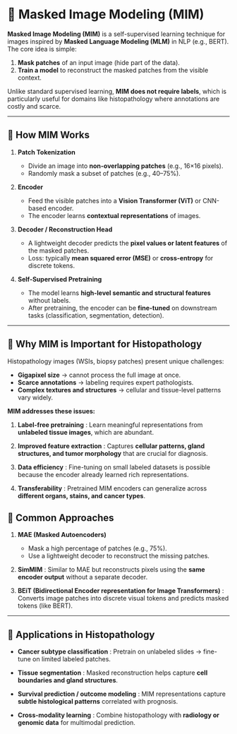 # 🧬 Masked Image Modeling (MIM)

**Masked Image Modeling (MIM)** is a self-supervised learning technique for images inspired by **Masked Language Modeling (MLM)** in NLP (e.g., BERT).  
The core idea is simple:

1. **Mask patches** of an input image (hide part of the data).  
2. **Train a model** to reconstruct the masked patches from the visible context.  

Unlike standard supervised learning, **MIM does not require labels**, which is particularly useful for domains like histopathology where annotations are costly and scarce.

---

## 🔹 How MIM Works

1. **Patch Tokenization**  
   - Divide an image into **non-overlapping patches** (e.g., 16×16 pixels).  
   - Randomly mask a subset of patches (e.g., 40–75%).  

2. **Encoder**  
   - Feed the visible patches into a **Vision Transformer (ViT)** or CNN-based encoder.  
   - The encoder learns **contextual representations** of images.  

3. **Decoder / Reconstruction Head**  
   - A lightweight decoder predicts the **pixel values or latent features** of the masked patches.  
   - Loss: typically **mean squared error (MSE)** or **cross-entropy** for discrete tokens.  

4. **Self-Supervised Pretraining**  
   - The model learns **high-level semantic and structural features** without labels.  
   - After pretraining, the encoder can be **fine-tuned** on downstream tasks (classification, segmentation, detection).

---

## 🔹 Why MIM is Important for Histopathology

Histopathology images (WSIs, biopsy patches) present unique challenges:

- **Gigapixel size** → cannot process the full image at once.  
- **Scarce annotations** → labeling requires expert pathologists.  
- **Complex textures and structures** → cellular and tissue-level patterns vary widely.

**MIM addresses these issues:**

1. **Label-free pretraining** : Learn meaningful representations from **unlabeled tissue images**, which are abundant.  

2. **Improved feature extraction** : Captures **cellular patterns, gland structures, and tumor morphology** that are crucial for diagnosis.  

3. **Data efficiency** : Fine-tuning on small labeled datasets is possible because the encoder already learned rich representations.  

4. **Transferability** : Pretrained MIM encoders can generalize across **different organs, stains, and cancer types**.


## 🔹 Common Approaches

1. **MAE (Masked Autoencoders)**  
   - Mask a high percentage of patches (e.g., 75%).  
   - Use a lightweight decoder to reconstruct the missing patches.  

2. **SimMIM** : Similar to MAE but reconstructs pixels using the **same encoder output** without a separate decoder.  

3. **BEiT (Bidirectional Encoder representation for Image Transformers)** : Converts image patches into discrete visual tokens and predicts masked tokens (like BERT).

---

## 🔹 Applications in Histopathology

- **Cancer subtype classification** : Pretrain on unlabeled slides → fine-tune on limited labeled patches.  

- **Tissue segmentation** : Masked reconstruction helps capture **cell boundaries and gland structures**.  

- **Survival prediction / outcome modeling** : MIM representations capture **subtle histological patterns** correlated with prognosis.  

- **Cross-modality learning** : Combine histopathology with **radiology or genomic data** for multimodal prediction.
